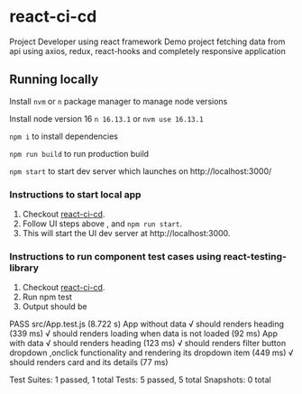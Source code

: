 # react-ci-cd

Project Developer using react framework
Demo project fetching data from api using axios, redux, react-hooks and completely responsive application

## Running locally

Install `nvm` or `n` package manager to manage node versions

Install node version 16
`n 16.13.1` or `nvm use 16.13.1`

`npm i` to install dependencies

`npm run build` to run production build

`npm start` to start dev server which launches on http://localhost:3000/

### Instructions to start local app

1. Checkout [react-ci-cd](https://github.com/HiJaiArora/react-ci-cd).
2. Follow UI steps above , and `npm run start`.
3. This will start the UI dev server at http://localhost:3000.

### Instructions to run component test cases using react-testing-library

1. Checkout [react-ci-cd](https://github.com/HiJaiArora/react-ci-cd).
2. Run npm test
3. Output should be

PASS src/App.test.js (8.722 s)
App without data
√ should renders heading (339 ms)
√ should renders loading when data is not loaded (92 ms)
App with data
√ should renders heading (123 ms)
√ should renders filter button dropdown ,onclick functionality and rendering its dropdown item (449 ms)
√ should renders card and its details (77 ms)

Test Suites: 1 passed, 1 total
Tests: 5 passed, 5 total
Snapshots: 0 total
